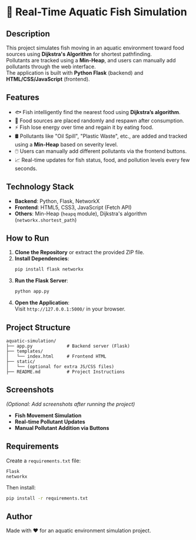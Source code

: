 # 🐠 Real-Time Aquatic Fish Simulation

## Description
This project simulates fish moving in an aquatic environment toward food sources using **Dijkstra's Algorithm** for shortest pathfinding.  
Pollutants are tracked using a **Min-Heap**, and users can manually add pollutants through the web interface.  
The application is built with **Python Flask** (backend) and **HTML/CSS/JavaScript** (frontend).

## Features
- 🐟 Fish intelligently find the nearest food using **Dijkstra’s algorithm**.
- 🍃 Food sources are placed randomly and respawn after consumption.
- ⚡ Fish lose energy over time and regain it by eating food.
- 🛢️ Pollutants like "Oil Spill", "Plastic Waste", etc., are added and tracked using a **Min-Heap** based on severity level.
- 🖱️ Users can manually add different pollutants via the frontend buttons.
- 📈 Real-time updates for fish status, food, and pollution levels every few seconds.

## Technology Stack
- **Backend**: Python, Flask, NetworkX
- **Frontend**: HTML5, CSS3, JavaScript (Fetch API)
- **Others**: Min-Heap (`heapq` module), Dijkstra's algorithm (`networkx.shortest_path`)

## How to Run
1. **Clone the Repository** or extract the provided ZIP file.
2. **Install Dependencies**:
   ```bash
   pip install flask networkx
   ```
3. **Run the Flask Server**:
   ```bash
   python app.py
   ```
4. **Open the Application**:  
   Visit `http://127.0.0.1:5000/` in your browser.

## Project Structure
```
aquatic-simulation/
├── app.py             # Backend server (Flask)
├── templates/
│   └── index.html     # Frontend HTML
├── static/
│   └── (optional for extra JS/CSS files)
├── README.md          # Project Instructions
```

## Screenshots
*(Optional: Add screenshots after running the project)*

- **Fish Movement Simulation**
- **Real-time Pollutant Updates**
- **Manual Pollutant Addition via Buttons**

## Requirements
Create a `requirements.txt` file:
```
Flask
networkx
```
Then install:
```bash
pip install -r requirements.txt
```

## Author
Made with ❤️ for an aquatic environment simulation project.

